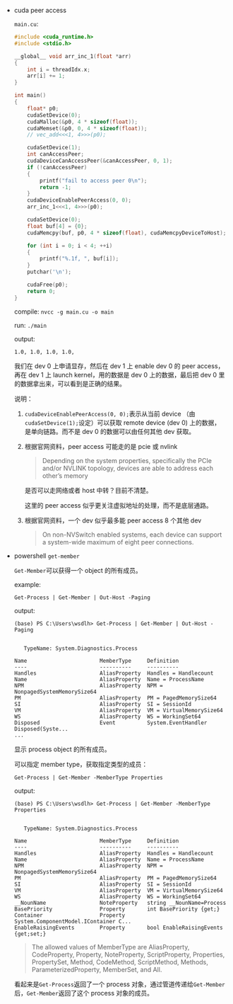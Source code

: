 * cuda peer access

    `main.cu`:

    ```cpp
    #include <cuda_runtime.h>
    #include <stdio.h>

    __global__ void arr_inc_1(float *arr)
    {
        int i = threadIdx.x;
        arr[i] += 1;
    }

    int main()
    {    
        float* p0;
        cudaSetDevice(0);
        cudaMalloc(&p0, 4 * sizeof(float));
        cudaMemset(&p0, 0, 4 * sizeof(float));
        // vec_add<<<1, 4>>>(p0);

        cudaSetDevice(1);
        int canAccessPeer;
        cudaDeviceCanAccessPeer(&canAccessPeer, 0, 1);
        if (!canAccessPeer)
        {
            printf("fail to access peer 0\n");
            return -1;
        }
        cudaDeviceEnablePeerAccess(0, 0);
        arr_inc_1<<<1, 4>>>(p0);

        cudaSetDevice(0);
        float buf[4] = {0};
        cudaMemcpy(buf, p0, 4 * sizeof(float), cudaMemcpyDeviceToHost);

        for (int i = 0; i < 4; ++i)
        {
            printf("%.1f, ", buf[i]);
        }
        putchar('\n');

        cudaFree(p0);
        return 0;
    }
    ```

    compile: `nvcc -g main.cu -o main`

    run: `./main`

    output:

    ```
    1.0, 1.0, 1.0, 1.0,
    ```

    我们在 dev 0 上申请显存，然后在 dev 1 上 enable dev 0 的 peer access，再在 dev 1 上 launch kernel，用的数据是 dev 0 上的数据，最后把 dev 0 里的数据拿出来，可以看到是正确的结果。

    说明：

    1. `cudaDeviceEnablePeerAccess(0, 0);`表示从当前 device （由`cudaSetDevice(1);`设定）可以获取 remote device (dev 0) 上的数据，是单向链路。而不是 dev 0 的数据可以由任何其他 dev 获取。

    2. 根据官网资料，peer access 可能走的是 pcie 或 nvlink

        > Depending on the system properties, specifically the PCIe and/or NVLINK topology, devices are able to address each other’s memory

        是否可以走网络或者 host 中转？目前不清楚。

        这里的 peer access 似乎更关注虚拟地址的处理，而不是底层通路。

    3. 根据官网资料，一个 dev 似乎最多能 peer access 8 个其他 dev

        > On non-NVSwitch enabled systems, each device can support a system-wide maximum of eight peer connections.

* powershell `get-member`

    `Get-Member`可以获得一个 object 的所有成员。

    example:

    `Get-Process | Get-Member | Out-Host -Paging`

    output:

    ```
    (base) PS C:\Users\wsdlh> Get-Process | Get-Member | Out-Host -Paging


       TypeName: System.Diagnostics.Process

    Name                       MemberType     Definition
    ----                       ----------     ----------
    Handles                    AliasProperty  Handles = Handlecount
    Name                       AliasProperty  Name = ProcessName
    NPM                        AliasProperty  NPM = NonpagedSystemMemorySize64      
    PM                         AliasProperty  PM = PagedMemorySize64
    SI                         AliasProperty  SI = SessionId
    VM                         AliasProperty  VM = VirtualMemorySize64
    WS                         AliasProperty  WS = WorkingSet64
    Disposed                   Event          System.EventHandler Disposed(Syste... 
    ...
    ```

    显示 process object 的所有成员。

    可以指定 member type，获取指定类型的成员：

    `Get-Process | Get-Member -MemberType Properties`

    output:

    ```
    (base) PS C:\Users\wsdlh> Get-Process | Get-Member -MemberType Properties


       TypeName: System.Diagnostics.Process

    Name                       MemberType     Definition
    ----                       ----------     ----------
    Handles                    AliasProperty  Handles = Handlecount
    Name                       AliasProperty  Name = ProcessName
    NPM                        AliasProperty  NPM = NonpagedSystemMemorySize64      
    PM                         AliasProperty  PM = PagedMemorySize64
    SI                         AliasProperty  SI = SessionId
    VM                         AliasProperty  VM = VirtualMemorySize64
    WS                         AliasProperty  WS = WorkingSet64
    __NounName                 NoteProperty   string __NounName=Process
    BasePriority               Property       int BasePriority {get;}
    Container                  Property       System.ComponentModel.IContainer C... 
    EnableRaisingEvents        Property       bool EnableRaisingEvents {get;set;}
    ```

    > The allowed values of MemberType are AliasProperty, CodeProperty, Property, NoteProperty, ScriptProperty, Properties, PropertySet, Method, CodeMethod, ScriptMethod, Methods, ParameterizedProperty, MemberSet, and All.

    看起来是`Get-Process`返回了一个 process 对象，通过管道传递给`Get-Member`后，`Get-Member`返回了这个 process 对象的成员。